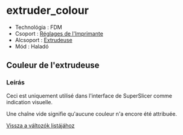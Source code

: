 # extruder\_colour

* Technológia : FDM
* Csoport : [Réglages de l'Imprimante](../printer_settings/printer_settings.md)
* Alcsoport : [Extrudeuse](../printer_settings/printer_settings.md#extrudeuse)
* Mód : Haladó

## Couleur de l'extrudeuse

### Leírás

Ceci est uniquement utilisé dans l'interface de SuperSlicer comme indication visuelle.

Une chaîne vide signifie qu'aucune couleur n'a encore été attribuée.

[Vissza a változók listájához](variable_list.md)

